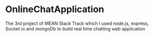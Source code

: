 # OnlineChatApplication
The 3rd project of MEAN Stack Track which I used node.js, express, Socket.io and mongoDb to build real time chatting web application 

